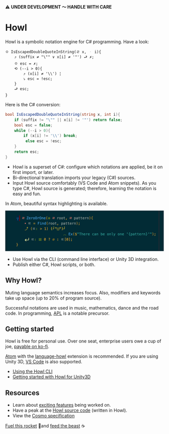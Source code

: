 ⚠️ **UNDER DEVELOPMENT 〜 HANDLE WITH CARE**

# Howl

Howl is a symbolic notation engine for C# programming. Have a look:

```
ㅇ IsEscapedDoubleQuoteInString(ㄹ x, ᆞ i){
    ⤴ (suffix ≠ "\"" ∨ x[i] ≠ '"') ⮐ ✗;
    ㅇ esc = ✗;
    ⟲ (--i > 0){
        ⤴ (x[i] ≠ '\\') ¦
        ⤵ esc = !esc;
    }
    ⮐ esc;
}
```

Here is the C# conversion:

```cs
bool IsEscapedDoubleQuoteInString(string x, int i){
    if (suffix != "\"" || x[i] != '"') return false;
    bool esc = false;
    while (--i > 0){
        if (x[i] != '\\') break;
         else esc = !esc;
    }
    return esc;
}
```

- Howl is a superset of C#: configure which notations are applied, be it on first import, or later.
- Bi-directional translation imports your legacy (C#) sources.
- Input Howl source comfortably (VS Code and Atom snippets). As you type C#, Howl source is generated; therefore, learning the notation is easy and fun.


In Atom, beautiful syntax highlighting is available.

![Image](Documentation/Images/Howl-Sample-Dark.png?raw=true)

- Use Howl via the CLI (command line interface) or Unity 3D integration.
- Publish either C#, Howl scripts, or both.

## Why Howl?

Muting language semantics increases focus. Also, modifiers and keywords take up space (up to 20% of program source).

Successful notations are used in music, mathematics, dance and the road code. In programming, [APL](https://en.wikipedia.org/wiki/APL_(programming_language)) is a notable precursor.

## Getting started

Howl is free for personal use. Over one seat, enterprise users owe a cup of joe, [payable on ko-fi](https://ko-fi.com/eekstork#paymentModal).

[Atom](https://atom.io) with the [language-howl](https://atom.io/packages/language-howl) extension is recommended. If you are using Unity 3D, [VS Code](https://code.visualstudio.com) is also supported.

- [Using the Howl CLI](Documentation/User/CLI.md)
- [Getting started with Howl for Unity3D](Documentation/User/Unity.md)

## Resources

- Learn about [exciting features](https://github.com/active-logic/howl/issues?q=is%3Aissue+is%3Aopen+label%3A＼%28＾∀＾%29メ%28＾∀＾%29ノ) being worked on.
- Have a peak at the [Howl source code](https://github.com/active-logic/howl/tree/master/Editor/Core) (written in Howl).
- View the [Cosmo specification](Documentation/Cosmo-Spec.md)

[Fuel this rocket](https://github.com/active-logic/howl/issues) 🚀and [feed the beast](Documentation/Giveback.md) ☕️
